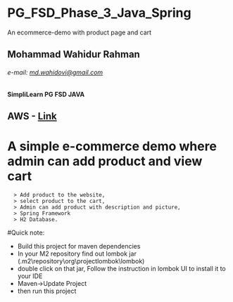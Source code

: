 # PG_FSD_Phase_3_Java_Spring
An ecommerce-demo with product page and cart

## Mohammad Wahidur Rahman
###### e-mail: md.wahidovi@gmail.com
**SimpliLearn PG FSD JAVA** 
## AWS - [ Link](http://simplepharma3.s3-website.us-east-2.amazonaws.com/home)

# A simple e-commerce demo where admin can add product and view cart  

      > Add product to the website,
      > select product to the cart, 
      > Admin can add product with description and picture, 
      > Spring Framework 
      > H2 Database.



#Quick note: 
 * Build this project for maven dependencies
 * In your M2 repository find out lombok jar (.m2\repository\org\projectlombok\lombok\)
 * double click on that jar, Follow the instruction in lombok UI to  install it to your IDE
 * Maven->Update Project
 * then run this project
